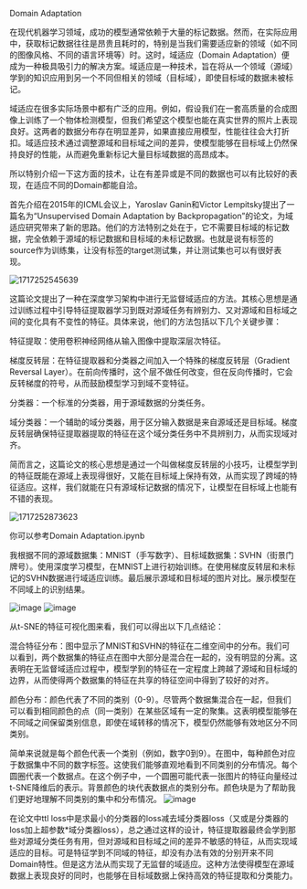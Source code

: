Domain Adaptation

在现代机器学习领域，成功的模型通常依赖于大量的标记数据。然而，在实际应用中，获取标记数据往往是昂贵且耗时的，特别是当我们需要适应新的领域（如不同的图像风格、不同的语言环境等）时。这时，域适应（Domain Adaptation）便成为一种极具吸引力的解决方案。域适应是一种技术，旨在将从一个领域（源域）学到的知识应用到另一个不同但相关的领域（目标域），即使目标域的数据未被标记。

域适应在很多实际场景中都有广泛的应用。例如，假设我们在一套高质量的合成图像上训练了一个物体检测模型，但我们希望这个模型也能在真实世界的照片上表现良好。这两者的数据分布存在明显差异，如果直接应用模型，性能往往会大打折扣。域适应技术通过调整源域和目标域之间的差异，使模型能够在目标域上仍然保持良好的性能，从而避免重新标记大量目标域数据的高昂成本。

所以特别介绍一下这方面的技术，让在有差异或是不同的数据也可以有比较好的表现，在适应不同的Domain都能自洽。

首先介绍在2015年的ICML会议上，Yaroslav Ganin和Victor Lempitsky提出了一篇名为“Unsupervised Domain Adaptation by Backpropagation”的论文，为域适应研究带来了新的思路。他们的方法特别之处在于，它不需要目标域的标记数据，完全依赖于源域的标记数据和目标域的未标记数据。也就是说有标签的source作为训练集，让没有标签的target测试集，并让测试集也可以有很好表现。

![1717252545639](https://github.com/joycelai140420/Project/assets/167413809/afbdde89-fd52-44a1-a4e2-59dd9f5c2e78)

这篇论文提出了一种在深度学习架构中进行无监督域适应的方法。其核心思想是通过训练过程中引导特征提取器学习到既对源域任务有辨别力、又对源域和目标域之间的变化具有不变性的特征。具体来说，他们的方法包括以下几个关键步骤：

特征提取：使用卷积神经网络从输入图像中提取深层次特征。
    
梯度反转层：在特征提取器和分类器之间加入一个特殊的梯度反转层（Gradient Reversal Layer）。在前向传播时，这个层不做任何改变，但在反向传播时，它会反转梯度的符号，从而鼓励模型学习到域不变特征。

分类器：一个标准的分类器，用于源域数据的分类任务。
    
域分类器：一个辅助的域分类器，用于区分输入数据是来自源域还是目标域。梯度反转层确保特征提取器提取的特征在这个域分类任务中不具辨别力，从而实现域对齐。

简而言之，这篇论文的核心思想是通过一个叫做梯度反转层的小技巧，让模型学到的特征既能在源域上表现得很好，又能在目标域上保持有效，从而实现了跨域的特征适应。这样，我们就能在只有源域标记数据的情况下，让模型在目标域上也能有不错的表现。

![1717252873623](https://github.com/joycelai140420/Project/assets/167413809/29318af0-94b7-4b39-973c-9e4c215cc502)

你可以参考Domain Adaptation.ipynb

我根据不同的源域数据集：MNIST（手写数字）、目标域数据集：SVHN（街景门牌号）。使用深度学习模型，在MNIST上进行初始训练。在使用梯度反转层和未标记的SVHN数据进行域适应训练。最后展示源域和目标域的图片对比。展示模型在不同域上的识别结果。

![image](https://github.com/joycelai140420/Project/assets/167413809/544fc7d8-6c17-4a52-aa7d-dd57789136ba)
![image](https://github.com/joycelai140420/Project/assets/167413809/3dc965a7-b4b6-4866-8f50-e5a934dca000)


从t-SNE的特征可视化图来看，我们可以得出以下几点结论：

混合特征分布：图中显示了MNIST和SVHN的特征在二维空间中的分布。我们可以看到，两个数据集的特征点在图中大部分是混合在一起的，没有明显的分离。这表明在无监督域适应过程中，模型学到的特征在一定程度上跨越了源域和目标域的边界，从而使得两个数据集的特征在共享的特征空间中得到了较好的对齐。

颜色分布：颜色代表了不同的类别（0-9）。尽管两个数据集混合在一起，但我们可以看到相同颜色的点（同一类别）在某些区域有一定的聚集。这表明模型能够在不同域之间保留类别信息，即使在域转移的情况下，模型仍然能够有效地区分不同类别。

简单来说就是每个颜色代表一个类别（例如，数字0到9）。在图中，每种颜色对应于数据集中不同的数字标签。这使我们能够直观地看到不同类别的分布情况。每个圆圈代表一个数据点。在这个例子中，一个圆圈可能代表一张图片的特征向量经过t-SNE降维后的表示。背景颜色的块代表数据点的类别分布。颜色块是为了帮助我们更好地理解不同类别的集中和分布情况。
![image](https://github.com/joycelai140420/Project/assets/167413809/665cd164-65a5-4f28-a5c7-3a863cedfc86)

在论文中ttl loss中是求最小的分类器的loss减去域分类器loss（又或是分类器的loss加上超参数*域分类器loss），总之通过这样的设计，特征提取器最终会学到那些对源域分类任务有用，但对源域和目标域之间的差异不敏感的特征，从而实现域适应的目标。可是特征学到不同域的特征，却没有办法有效的分别开来不同Domain特性。但是这方法从而实现了无监督的域适应。这种方法使得模型在源域数据上表现良好的同时，也能够在目标域数据上保持高效的特征提取和分类能力。
